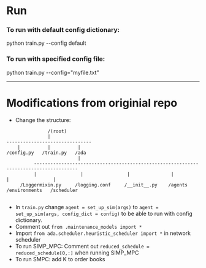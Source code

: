 # Run

### To run with default config dictionary:

python train.py --config default

### To run with specified config file:

python train.py --config="myfile.txt"

---

# Modifications from originial repo
- Change the structure:
```
               /(root)
               |
-------------------------------
    |          |          |           
/config.py   /train.py   /ada    
                          |
          --------------------------------------------------------------------------------------
          |                |                |               |         |                |
     /Loggermixin.py     /logging.conf     /__init__.py    /agents    /environments   /scheduler
  
  ```

- In `train.py` change `agent = set_up_sim(args)` to `agent = set_up_sim(args, config_dict = config)` to be able to run with config dictionary.
- Comment out `from .maintenance_models import * `
- Import `from ada.scheduler.heuristic_scheduler import *` in network scheduler
- To run SIMP_MPC: Comment out `reduced_schedule = reduced_schedule[0,:]` when running SIMP_MPC
- To run SMPC: add K to order books

